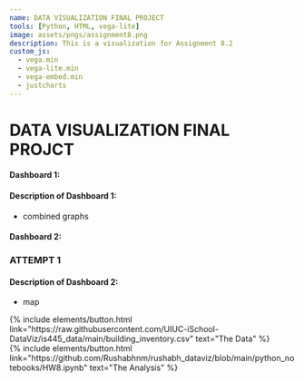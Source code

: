 ```yaml
---
name: DATA VISUALIZATION FINAL PROJECT
tools: [Python, HTML, vega-lite]
image: assets/pngs/assignment8.png
description: This is a visualization for Assignment 8.2 
custom_js:
  - vega.min
  - vega-lite.min
  - vega-embed.min
  - justcharts
---
```


# DATA VISUALIZATION FINAL PROJCT

#### Dashboard 1:

<vegachart schema-url="{{ site.baseurl }}/assets/json/dashboard1.json" style="width: 100%"></vegachart>


#### Description of Dashboard 1:
- combined graphs

#### Dashboard 2:
<vegachart schema-url="{{ site.baseurl }}/assets/json/dashboard2.json" style="width: 100%"></vegachart>

### ATTEMPT 1
<vegachart schema-url="{{ site.baseurl }}/assets/json/scatter_plot.json" style="width: 100%"></vegachart>


#### Description of Dashboard 2:

- map
  
<div class="left">
{% include elements/button.html link="https://raw.githubusercontent.com/UIUC-iSchool-DataViz/is445_data/main/building_inventory.csv" text="The Data" %}
</div>

<div class="right">
{% include elements/button.html link="https://github.com/Rushabhnm/rushabh_dataviz/blob/main/python_notebooks/HW8.ipynb" text="The Analysis" %}
</div>
